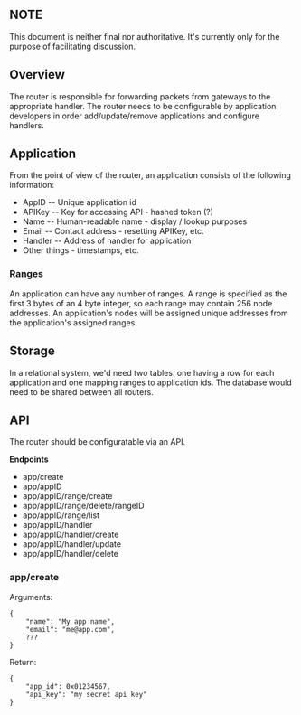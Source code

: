 ## NOTE

This document is neither final nor authoritative. 
It's currently only for the purpose of facilitating discussion. 

## Overview

The router is responsible for forwarding packets from gateways to the appropriate
handler. The router needs to be configurable by application developers in order 
add/update/remove applications and configure handlers. 

## Application

From the point of view of the router, an application consists of the following 
information: 

* AppID   -- Unique application id
* APIKey  -- Key for accessing API - hashed token (?) 
* Name    -- Human-readable name - display / lookup purposes
* Email   -- Contact address - resetting APIKey, etc. 
* Handler -- Address of handler for application
* Other things - timestamps, etc. 

### Ranges

An application can have any number of ranges. A range is specified as the first
3 bytes of an 4 byte integer, so each range may contain 256 node addresses. An 
application's nodes will be assigned unique addresses from the application's 
assigned ranges. 

## Storage

In a relational system, we'd need two tables: one having a row for each 
application and one mapping ranges to application ids. The database would 
need to be shared between all routers. 

## API

The router should be configuratable via an API. 

**Endpoints**

* app/create
* app/appID
* app/appID/range/create
* app/appID/range/delete/rangeID
* app/appID/range/list
* app/appID/handler
* app/appID/handler/create
* app/appID/handler/update
* app/appID/handler/delete

### app/create

Arguments:

```
{
	"name": "My app name",
    "email": "me@app.com",
    ???
}
```

Return:

```
{
    "app_id": 0x01234567,
    "api_key": "my secret api key"
}
```

